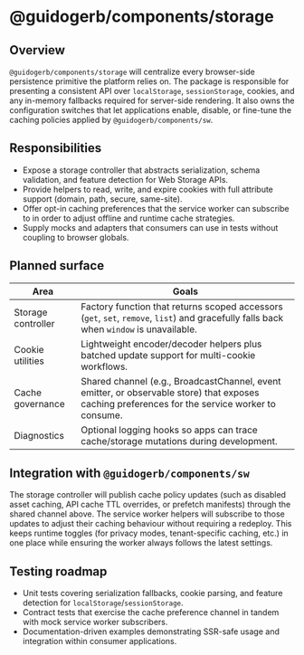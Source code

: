 # @guidogerb/components/storage

## Overview

`@guidogerb/components/storage` will centralize every browser-side persistence primitive the platform relies on. The package is
responsible for presenting a consistent API over `localStorage`, `sessionStorage`, cookies, and any in-memory fallbacks required
for server-side rendering. It also owns the configuration switches that let applications enable, disable, or fine-tune the
caching policies applied by `@guidogerb/components/sw`.

## Responsibilities

- Expose a storage controller that abstracts serialization, schema validation, and feature detection for Web Storage APIs.
- Provide helpers to read, write, and expire cookies with full attribute support (domain, path, secure, same-site).
- Offer opt-in caching preferences that the service worker can subscribe to in order to adjust offline and runtime cache
  strategies.
- Supply mocks and adapters that consumers can use in tests without coupling to browser globals.

## Planned surface

| Area               | Goals                                                                                                                                           |
| ------------------ | ----------------------------------------------------------------------------------------------------------------------------------------------- |
| Storage controller | Factory function that returns scoped accessors (`get`, `set`, `remove`, `list`) and gracefully falls back when `window` is unavailable.         |
| Cookie utilities   | Lightweight encoder/decoder helpers plus batched update support for multi-cookie workflows.                                                     |
| Cache governance   | Shared channel (e.g., BroadcastChannel, event emitter, or observable store) that exposes caching preferences for the service worker to consume. |
| Diagnostics        | Optional logging hooks so apps can trace cache/storage mutations during development.                                                            |

## Integration with `@guidogerb/components/sw`

The storage controller will publish cache policy updates (such as disabled asset caching, API cache TTL overrides, or prefetch
manifests) through the shared channel above. The service worker helpers will subscribe to those updates to adjust their caching
behaviour without requiring a redeploy. This keeps runtime toggles (for privacy modes, tenant-specific caching, etc.) in one
place while ensuring the worker always follows the latest settings.

## Testing roadmap

- Unit tests covering serialization fallbacks, cookie parsing, and feature detection for `localStorage`/`sessionStorage`.
- Contract tests that exercise the cache preference channel in tandem with mock service worker subscribers.
- Documentation-driven examples demonstrating SSR-safe usage and integration within consumer applications.
